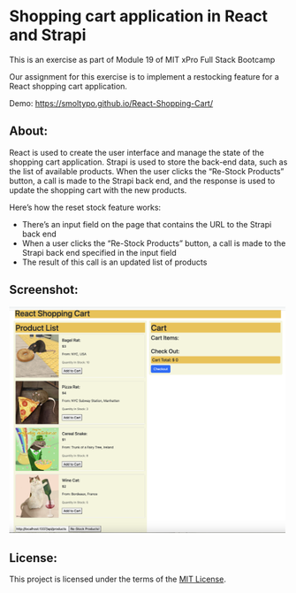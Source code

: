 # Shopping cart application in React and Strapi

This is an exercise as part of Module 19 of MIT xPro Full Stack Bootcamp

Our assignment for this exercise is to implement a restocking feature for a React shopping cart application.

Demo: https://smoltypo.github.io/React-Shopping-Cart/

## About:

React is used to create the user interface and manage the state of the shopping cart application. Strapi is used to store the back-end data, such as the list of available products. When the user clicks the “Re-Stock Products” button, a call is made to the Strapi back end, and the response is used to update the shopping cart with the new products. 

Here’s how the reset stock feature works:

- There’s an input field on the page that contains the URL to the Strapi back end
- When a user clicks the “Re-Stock Products” button, a call is made to the Strapi back end specified in the input field
- The result of this call is an updated list of products


## Screenshot:
<img src="https://github.com/smolTypo/React-Shopping-Cart/blob/main/ShoppingCart.png" width="500"/>


## License:

This project is licensed under the terms of the <a href="https://github.com/smolTypo/React-Shopping-Cart/blob/main/LICENSE">MIT License</a>.
